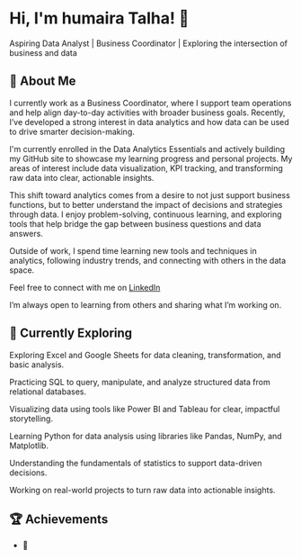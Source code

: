 # Hi, I'm humaira Talha! 👋

Aspiring Data Analyst | Business Coordinator | Exploring the intersection of business and data


## 🚀 About Me

I currently work as a Business Coordinator, where I support team operations and help align day-to-day activities with broader business goals. Recently, I’ve developed a strong interest in data analytics and how data can be used to drive smarter decision-making.

I'm currently enrolled in the Data Analytics Essentials and actively building my GitHub site to showcase my learning progress and personal projects. My areas of interest include data visualization, KPI tracking, and transforming raw data into clear, actionable insights.

This shift toward analytics comes from a desire to not just support business functions, but to better understand the impact of decisions and strategies through data. I enjoy problem-solving, continuous learning, and exploring tools that help bridge the gap between business questions and data answers.

Outside of work, I spend time learning new tools and techniques in analytics, following industry trends, and connecting with others in the data space.

Feel free to connect with me on [LinkedIn](https://www.linkedin.com/in/humairatalha/)

I’m always open to learning from others and sharing what I’m working on.


## 🌱 Currently Exploring

Exploring Excel and Google Sheets for data cleaning, transformation, and basic analysis.

Practicing SQL to query, manipulate, and analyze structured data from relational databases.

Visualizing data using tools like Power BI and Tableau for clear, impactful storytelling.

Learning Python for data analysis using libraries like Pandas, NumPy, and Matplotlib.

Understanding the fundamentals of statistics to support data-driven decisions.

Working on real-world projects to turn raw data into actionable insights.

 ## 🏆 Achievements

- 🌟 


<!--

Here are some ideas to get you started:

- 🔭 I’m currently working on ...
- 🌱 I’m currently learning ...
- 👯 I’m looking to collaborate on ...
- 🤔 I’m looking for help with ...
- 💬 Ask me about ...
- 📫 How to reach me: ...
- 😄 Pronouns: ...
- ⚡ Fun fact: ...
-->

